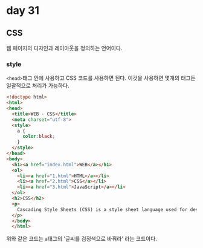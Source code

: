 # day 31

## CSS
웹 페이지의 디자인과 레이아웃을 정의하는 언어이다.

### style
`<head>`태그 안에 사용하고 CSS 코드를 사용하면 된다. 이것을 사용하면 몇개의 태그든 일괄적으로 처리가 가능하다.
```HTML
<!doctype html>
<html>
<head>
  <title>WEB - CSS</title>
  <meta charset="utf-8">
  <style>
    a {
      color:black;
    }
  </style>
</head>
<body>
  <h1><a href="index.html">WEB</a></h1>
  <ol>
    <li><a href="1.html">HTML</a></li>
    <li><a href="2.html">CSS</a></li>
    <li><a href="3.html">JavaScript</a></li>
  </ol>
  <h2>CSS</h2>
  <p>
    Cascading Style Sheets (CSS) is a style sheet language used for describing the presentation of a document written in a markup language.[1] Although most often used to set the visual style of web pages and user interfaces written in HTML and XHTML, the language can be applied to any XML document, including plain XML, SVG and XUL, and is applicable to rendering in speech, or on other media. Along with HTML and JavaScript, CSS is a cornerstone technology used by most websites to create visually engaging webpages, user interfaces for web applications, and user interfaces for many mobile applications.
  </p>
  </body>
  </html>
  ```
  위와 같은 코드는 `a`태그의 '글씨를 검정색으로 바꿔라' 라는 코드이다.

